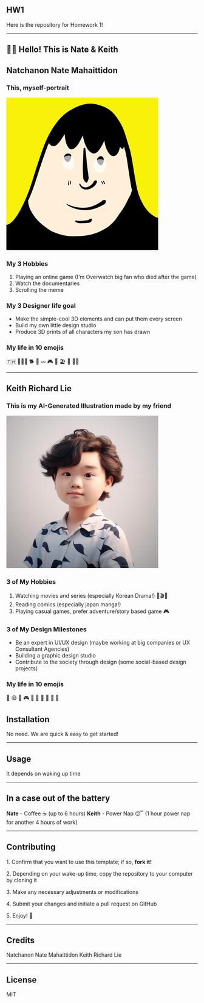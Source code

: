 ## HW1

Here is the repository for Homework 1!

---

## 👋👋 Hello! This is Nate & Keith

## Natchanon Nate Mahaittidon 

### This, myself-portrait

![This is me, the fat asian dad](/images/nate400.png)

### My 3 Hobbies

1.  Playing an online game (I'm Overwatch big fan who died after the game)
2.  Watch the documentaries
3.  Scrolling the meme

### My 3 Designer life goal

*   Make the simple-cool 3D elements and can put them every screen
*   Build my own little design studio
*   Produce 3D prints of all characters my son has drawn

### My life in 10 emojis

🇹🇭 👨‍👩‍👦 🐕 📖 💤 🎮 🏀 🏖️ 🍗 🫃🏻

---

## Keith Richard Lie

### This is my AI-Generated Illustration made by my friend

![AI_Profile_Picture](/images/AI_Keith_400.png)

### 3 of My Hobbies

1.  Watching movies and series (especially Korean Drama!) 🍿🎬🎥
2.  Reading comics (especially japan manga!)
3.  Playing casual games, prefer adventure/story based game 🎮

### 3 of My Design Milestones

-  Be an expert in UI/UX design (maybe working at big companies or UX Consultant Agencies)
-  Building a graphic design studio
-   Contribute to the society through design (some social-based design projects)

### My life in 10 emojis

🤔 😪 🤣 🎮 🍿 🍙 🍤 🍔 🍣 🍜


## Installation

No need. We are quick & easy to get started!

---

## Usage

It depends on waking up time

---

## In a case out of the battery

**Nate** \- Coffee ☕️ (up to 6 hours)
**Keith** \- Power Nap 😴 (1 hour power nap for another 4 hours of work)

---

## Contributing

1\. Confirm that you want to use this template; if so, **fork it!** 

2\. Depending on your wake-up time, copy the repository to your computer by cloning it

3\. Make any necessary adjustments or modifications

4\. Submit your changes and initiate a pull request on GitHub

5\. Enjoy! 🎉

---

## Credits

Natchanon Nate Mahaittidon
Keith Richard Lie

---

## License

MIT